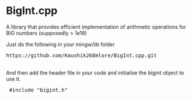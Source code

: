 # BigInt.cpp
A library that provides efficient implementation of arithmetic operations for BIG numbers (supposedly > 1e18)<br>

Just do the following in your mingw/lib folder
<pre>
https://github.com/Kaushik268mlore/BigInt.cpp.git
</pre>
<br>
 And then add the header file in your code and initialise the bigint object to use it.<br>
 <pre>
 #include "bigint.h"</pre>
